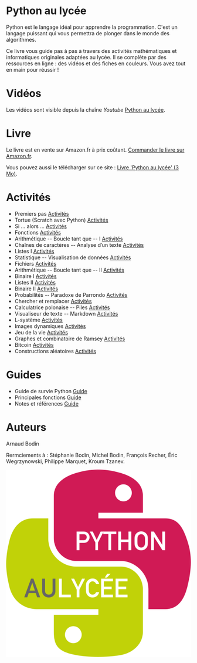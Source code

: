 Python au lycée
===============

Python est le langage idéal pour apprendre la programmation.
C'est un langage puissant qui vous permettra de plonger dans le monde des algorithmes. 

Ce livre vous guide pas à pas à travers des activités mathématiques et informatiques originales adaptées au lycée. Il se complète par des ressources en ligne : des vidéos et des fiches en couleurs. 
Vous avez tout en main pour réussir !


Vidéos
======

Les vidéos sont visible depuis la chaîne *Youtube* [Python au lycée](https://www.youtube.com/channel/UC6PiFyqBiUjiJ7Q3DRSW2Wg "www.youtube.com/PythonAuLycee").

Livre
=====

Le livre est en vente sur Amazon.fr à prix coûtant. [Commander le livre sur Amazon.fr]( https://www.amazon.fr/).

Vous pouvez aussi le télécharger sur ce site : [Livre 'Python au lycée' (3 Mo)](livre-python1.pdf).

Activités
=========

* Premiers pas [Activités](premiers_pas/premiers_pas.pdf)
* Tortue (Scratch avec Python) [Activités](tortue/tortue.pdf)
* Si ... alors ... [Activités](sialors/sialors.pdf)
* Fonctions [Activités](fonctions/fonctions.pdf)
* Arithmétique -- Boucle tant que -- I [Activités](tantque/tantque-1.pdf)
* Chaînes de caractères -- Analyse d’un texte [Activités](chaines/chaines.pdf)
* Listes I [Activités](listes/listes-1.pdf)
* Statistique -- Visualisation de données [Activités](statistique/statistique.pdf)
* Fichiers [Activités](fichiers/fichiers.pdf)
* Arithmétique -- Boucle tant que -- II [Activités](tantque/tantque-2.pdf)
* Binaire I [Activités](binaire/binaire-1.pdf)
* Listes II [Activités](listes/listes-2.pdf)
* Binaire II [Activités](binaire/binaire-2.pdf)
* Probabilités -- Paradoxe de Parrondo [Activités](proba/proba.pdf)
* Chercher et remplacer [Activités](chercher/chercher.pdf)
* Calculatrice polonaise -- Piles [Activités](piles/piles.pdf)
* Visualiseur de texte -- Markdown [Activités](markdown/markdown.pdf)
* L-système [Activités](lsysteme/lsysteme.pdf)
* Images dynamiques [Activités](imahes/images.pdf)
* Jeu de la vie [Activités](vie/vie.pdf)
* Graphes et combinatoire de Ramsey [Activités](ramsey/ramsey.pdf)
* Bitcoin [Activités](bitcoin/bitcoin.pdf)
* Constructions aléatoires [Activités](aleatoire/aleatoire.pdf)


Guides
======

* Guide de survie Python [Guide](guide/guide-python.pdf)
* Principales fonctions [Guide](guide/guide-fonctions.pdf)
* Notes et références [Guide](guide/guide-biblio.pdf)

Auteurs
=======

Arnaud Bodin

Rermciements à : Stéphanie Bodin, Michel Bodin, François Recher, Éric Wegrzynowski, Philippe Marquet, Kroum Tzanev.

![Logo Python Exo7](cover/logo-python.png "logo Python Exo7")


